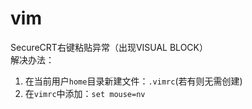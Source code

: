 # vim
SecureCRT右键粘贴异常（出现VISUAL BLOCK）<br>
解决办法：
1. 在当前用户`home`目录新建文件：`.vimrc`(若有则无需创建)<br>
2. 在`vimrc`中添加：`set mouse=nv`<br>
